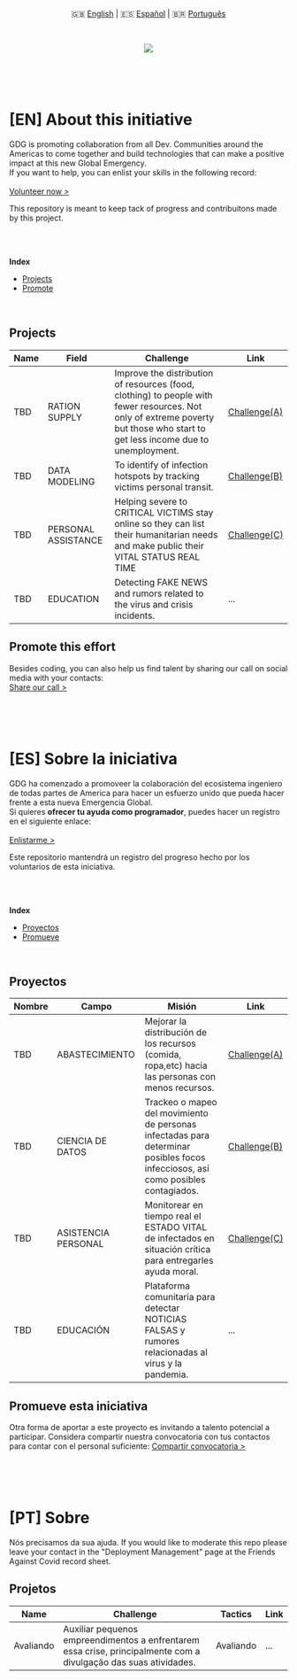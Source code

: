 <p align="center">
  🇬🇧 <a href="#en-about-this-initiative">English</a> | 🇪🇸 <a href="#es-sobre-la-iniciativa">Español</a> | 🇧🇷 <a href="#pt-sobre">Português</a>
</p>
<br/>
<p align="center">
  <img src="https://i.imgur.com/oKZk0nX.png"/><img>
</p>
<br/>
<br/>
<br/>

# [EN] About this initiative
GDG is promoting collaboration from all Dev. Communities around the Americas to come together and build technologies that can make a positive impact at this new Global Emergency.<br/>
If you want to help, you can enlist your skills in the following record:<br/>
<br/>
[Volunteer now >](https://docs.google.com/spreadsheets/d/1IBM4kgflXM9yhyqE1YpA6Xpf8EVfLAMBVatx5FOwb_4/edit#gid=0)

This repository is meant to keep tack of progress and contribuitons made by this project.

<br/><br/>

**Index**
* <a href="#projects">Projects</a>
* <a href="#promote-this-effort">Promote</a>

<br/>

## Projects
Name | Field | Challenge | Link
-----|-----------|---------|------
TBD | RATION SUPPLY | Improve the distribution of resources (food, clothing) to people with fewer resources. Not only of extreme poverty but those who start to get less income due to unemployment. | [Challenge(A)](https://discord.gg/AndMnqX)
TBD | DATA MODELING | To identify of infection hotspots by tracking victims personal transit. | [Challenge(B)](https://discord.gg/AndMnqX)
TBD | PERSONAL ASSISTANCE | Helping severe to CRITICAL VICTIMS stay online so they can list their humanitarian needs and make public their VITAL STATUS REAL TIME | [Challenge(C)](https://discord.gg/AndMnqX)
TBD | EDUCATION | Detecting  FAKE NEWS and rumors related to the virus and crisis incidents. | ...

## Promote this effort
Besides coding, you can also help us find talent by sharing our call on social media with your contacts:<br/>
[Share our  call >](#)


<br/><br/><br/>
# [ES] Sobre la iniciativa
GDG ha comenzado a promoveer la colaboración del ecosistema ingeniero de todas partes de America para hacer un esfuerzo unido que pueda hacer frente a esta nueva Emergencia Global.<br/>
Si quieres **ofrecer tu ayuda como programador**, puedes hacer un registro en el siguiente enlace:<br/>
<br/>
[Enlistarme >](https://docs.google.com/spreadsheets/d/1IBM4kgflXM9yhyqE1YpA6Xpf8EVfLAMBVatx5FOwb_4/edit#gid=0)

Este repositorio mantendrá un registro del progreso hecho por los voluntarios de esta iniciativa.

<br/><br/>

**Index**
* <a href="#proyectos">Proyectos</a>
* <a href="#promueve-esta-iniciativa">Promueve</a>

<br/>

## Proyectos
Nombre | Campo | Misión | Link
-------|------|-----------|------
TBD | ABASTECIMIENTO | Mejorar la distribución de los recursos (comida, ropa,etc) hacia las personas con menos recursos. | [Challenge(A)](https://discord.gg/AndMnqX)
TBD | CIENCIA DE DATOS | Trackeo o mapeo del movimiento de personas infectadas para determinar posibles focos infecciosos, así como posibles contagiados. | [Challenge(B)](https://discord.gg/AndMnqX)
TBD | ASISTENCIA PERSONAL | Monitorear en tiempo real el ESTADO VITAL de infectados en situación crítica para entregarles ayuda moral. | [Challenge(C)](https://discord.gg/AndMnqX)
TBD | EDUCACIÓN | Plataforma comunitaria para detectar NOTICIAS FALSAS y rumores relacionadas al virus y la pandemia. | ...

## Promueve esta iniciativa
Otra forma de aportar a este proyecto es invitando a talento potencial a participar. Considera compartir nuestra convocatoria con tus contactos para contar con el personal suficiente:
[Compartir convocatoria >](#)


<br/><br/><br/>
# [PT] Sobre
Nós precisamos da sua ajuda. If you would like to moderate this repo please leave your contact in the "Deployment Management" page at the Friends Against Covid record sheet.

## Projetos
Name | Challenge | Tactics | Link
-----|-----------|---------|------
Avaliando | Auxiliar pequenos empreendimentos a enfrentarem essa crise, principalmente com a divulgação das suas atividades. | Avaliando | ...
